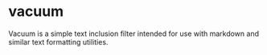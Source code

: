 vacuum
======

Vacuum is a simple text inclusion filter intended for use with markdown and similar text formatting utilities.